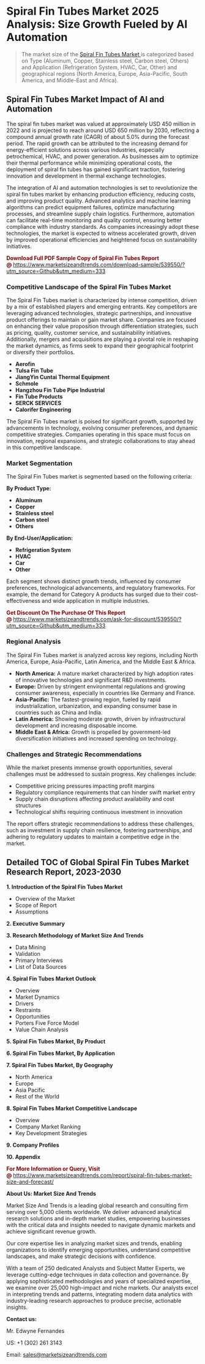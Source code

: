 <h1>Spiral Fin Tubes Market 2025 Analysis: Size Growth Fueled by AI Automation</h1><blockquote><p>The market size of the <a href="https://www.marketsizeandtrends.com/download-sample/539550/?utm_source=Github&amp;utm_medium=333" target="_blank">Spiral Fin Tubes Market </a>is categorized based on Type (Aluminum, Copper, Stainless steel, Carbon steel, Others) and Application (Refrigeration System, HVAC, Car, Other) and geographical regions (North America, Europe, Asia-Pacific, South America, and Middle-East and Africa).</p></blockquote><p><h2>Spiral Fin Tubes Market Impact of AI and Automation</h2><p>The spiral fin tubes market was valued at approximately USD 450 million in 2022 and is projected to reach around USD 650 million by 2030, reflecting a compound annual growth rate (CAGR) of about 5.0% during the forecast period. The rapid growth can be attributed to the increasing demand for energy-efficient solutions across various industries, especially petrochemical, HVAC, and power generation. As businesses aim to optimize their thermal performance while minimizing operational costs, the deployment of spiral fin tubes has gained significant traction, fostering innovation and development in thermal exchange technologies.</p><p>The integration of AI and automation technologies is set to revolutionize the spiral fin tubes market by enhancing production efficiency, reducing costs, and improving product quality. Advanced analytics and machine learning algorithms can predict equipment failures, optimize manufacturing processes, and streamline supply chain logistics. Furthermore, automation can facilitate real-time monitoring and quality control, ensuring better compliance with industry standards. As companies increasingly adopt these technologies, the market is expected to witness accelerated growth, driven by improved operational efficiencies and heightened focus on sustainability initiatives.</p></p><p><strong><span style="color: #800000;">Download Full PDF Sample Copy of Spiral Fin Tubes Report @</span>&nbsp;</strong><a href="https://www.marketsizeandtrends.com/download-sample/539550/?utm_source=Github&amp;utm_medium=333">https://www.marketsizeandtrends.com/download-sample/539550/?utm_source=Github&amp;utm_medium=333</a></p><h3>Competitive Landscape of the Spiral Fin Tubes Market</h3><p>The Spiral Fin Tubes market is characterized by intense competition, driven by a mix of established players and emerging entrants. Key competitors are leveraging advanced technologies, strategic partnerships, and innovative product offerings to maintain or gain market share. Companies are focused on enhancing their value proposition through differentiation strategies, such as pricing, quality, customer service, and sustainability initiatives. Additionally, mergers and acquisitions are playing a pivotal role in reshaping the market dynamics, as firms seek to expand their geographical footprint or diversify their portfolios.</p><p><strong><p><ul><li>Aerofin </li><li> Tulsa Fin Tube </li><li> JiangYin Cuntai Thermal Equipment </li><li> Schmole </li><li> Hangzhou Fin Tube Pipe Industrial </li><li> Fin Tube Products </li><li> SERCK SERVICES </li><li> Calorifer Engineering</p></li></ul></p></strong></p><p>The Spiral Fin Tubes market is poised for significant growth, supported by advancements in technology, evolving consumer preferences, and dynamic competitive strategies. Companies operating in this space must focus on innovation, regional expansions, and strategic collaborations to stay ahead in this competitive landscape.</p><h3>Market Segmentation</h3><p>The Spiral Fin Tubes market is segmented based on the following criteria:</p><p><strong>By Product Type:</strong></p><p><strong><p><ul><li>Aluminum </li><li> Copper </li><li> Stainless steel </li><li> Carbon steel </li><li> Others</p></li></ul></p></strong></p><p><strong>By End-User/Application:</strong></p><p><strong><p><ul><li>Refrigeration System </li><li> HVAC </li><li> Car </li><li> Other</p></li></ul></p></strong></p><p>Each segment shows distinct growth trends, influenced by consumer preferences, technological advancements, and regulatory frameworks. For example, the demand for Category A products has surged due to their cost-effectiveness and wide application in multiple industries.</p><p><strong><span style="color: #800000;">Get Discount On The Purchase Of This Report @&nbsp;</span></strong><a href="https://www.marketsizeandtrends.com/ask-for-discount/539550/?utm_source=Github&amp;utm_medium=333">https://www.marketsizeandtrends.com/ask-for-discount/539550/?utm_source=Github&amp;utm_medium=333</a></p><h3>Regional Analysis</h3><p>The Spiral Fin Tubes market is analyzed across key regions, including North America, Europe, Asia-Pacific, Latin America, and the Middle East &amp; Africa.</p><ul><li><strong>North America:</strong> A mature market characterized by high adoption rates of innovative technologies and significant R&amp;D investments.</li><li><strong>Europe:</strong> Driven by stringent environmental regulations and growing consumer awareness, especially in countries like Germany and France.</li><li><strong>Asia-Pacific:</strong> The fastest-growing region, fueled by rapid industrialization, urbanization, and expanding consumer base in countries such as China and India.</li><li><strong>Latin America:</strong> Showing moderate growth, driven by infrastructural development and increasing disposable income.</li><li><strong>Middle East &amp; Africa:</strong> Growth is propelled by government-led diversification initiatives and increased spending on technology.</li></ul><h3>Challenges and Strategic Recommendations</h3><p>While the market presents immense growth opportunities, several challenges must be addressed to sustain progress. Key challenges include:</p><ul><li>Competitive pricing pressures impacting profit margins</li><li>Regulatory compliance requirements that can hinder swift market entry</li><li>Supply chain disruptions affecting product availability and cost structures</li><li>Technological shifts requiring continuous investment in innovation</li></ul><p>The report offers strategic recommendations to address these challenges, such as investment in supply chain resilience, fostering partnerships, and adhering to regulatory updates to maintain a competitive edge in the market.</p><h2>Detailed TOC of Global Spiral Fin Tubes Market Research Report, 2023-2030</h2><p><strong>1. Introduction of the Spiral Fin Tubes Market</strong></p><ul><li>Overview of the Market</li><li>Scope of Report</li><li>Assumptions&nbsp;</li></ul><p><strong>2. Executive Summary</strong></p><p><strong>3. Research Methodology of <strong>Market Size And Trends</strong></strong></p><ul><li>Data Mining</li><li>Validation</li><li>Primary Interviews</li><li>List of Data Sources&nbsp;</li></ul><p><strong>4. Spiral Fin Tubes Market Outlook</strong></p><ul><li>Overview</li><li>Market Dynamics</li><li>Drivers</li><li>Restraints</li><li>Opportunities</li><li>Porters Five Force Model</li><li>Value Chain Analysis&nbsp;</li></ul><p><strong>5. Spiral Fin Tubes Market, By Product</strong></p><p><strong>6. Spiral Fin Tubes Market, By Application</strong></p><p><strong>7. Spiral Fin Tubes Market, By Geography</strong></p><ul><li>North America</li><li>Europe</li><li>Asia Pacific</li><li>Rest of the World&nbsp;</li></ul><p><strong>8. Spiral Fin Tubes Market Competitive Landscape</strong></p><ul><li>Overview</li><li>Company Market Ranking</li><li>Key Development Strategies&nbsp;</li></ul><p><strong>9. Company Profiles</strong></p><p><strong>10. Appendix</strong></p><p><strong><span style="color: #800000;">For More Information or Query, Visit @&nbsp;</span></strong><a href="https://www.marketsizeandtrends.com/report/spiral-fin-tubes-market-size-and-forecast/">https://www.marketsizeandtrends.com/report/spiral-fin-tubes-market-size-and-forecast/</a></p><p></p><p><strong>About Us:&nbsp;Market Size And Trends</strong></p><p>Market Size And Trends&nbsp;is a leading global research and consulting firm serving over 5,000 clients worldwide. We deliver advanced analytical research solutions and in-depth market studies, empowering businesses with the critical data and insights needed to navigate dynamic markets and achieve significant revenue growth.</p><p>Our core expertise lies in analyzing market sizes and trends, enabling organizations to identify emerging opportunities, understand competitive landscapes, and make strategic decisions with confidence.</p><p>With a team of 250 dedicated Analysts and Subject Matter Experts, we leverage cutting-edge techniques in data collection and governance. By applying sophisticated methodologies and years of specialized expertise, we examine over 25,000 high-impact and niche markets. Our analysts excel in interpreting trends and patterns, integrating modern data analytics with industry-leading research approaches to produce precise, actionable insights.</p><p><strong>Contact us:</strong></p><p>Mr. Edwyne Fernandes</p><p>US: +1 (302) 261 3143</p><p>Email: <a href="mailto:sales@marketsizeandtrends.com">sales@marketsizeandtrends.com</a>&nbsp;</p>
